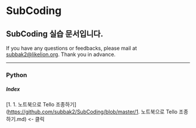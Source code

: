# SubCoding
## SubCoding 실습 문서입니다.

If you have any questions or feedbacks, please mail at subbak2@likelion.org. 
Thank you in advance.
<hr/>

### Python
##### Index
   [1. 1. 노트북으로 Tello 조종하기](https://github.com/subbak2/SubCoding/blob/master/1. 노트북으로 Tello 조종하기.md) <- 클릭
